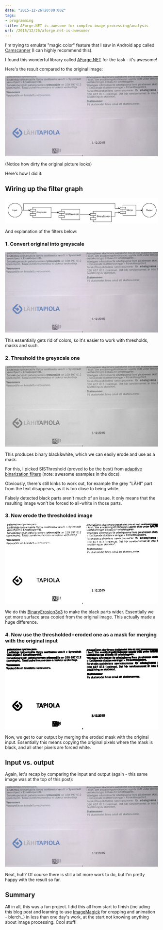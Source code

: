 ```yaml
---
date: "2015-12-26T20:00:00Z"
tags:
- programming
title: AForge.NET is awesome for complex image processing/analysis
url: /2015/12/26/aforge.net-is-awesome/
---
```


I'm trying to emulate "magic color" feature that I saw in Android app called [Camscanner](https://play.google.com/store/apps/details?id=com.intsig.camscanner) (I can highly recommend this).

I found this wonderful library called [AForge.NET](http://www.aforgenet.com/) for the task - it's awesome!

Here's the result compared to the original image:

![](start_to_finish.gif)

(Notice how dirty the original picture looks)

Here's how I did it:

Wiring up the filter graph
--------------------------

![](aforge-filter-graph.png)

And explanation of the filters below:

### 1. Convert original into greyscale

![](original_to_grayscaled.gif)

This essentially gets rid of colors, so it's easier to work with thresholds, masks and such.


### 2. Threshold the greyscale one

![](grayscaled_to_thresholded.gif)

This produces binary black&white, which we can easily erode and use as a mask.

For this, I picked SISThreshold (proved to be the best) from [adaptive binarization filters](http://www.aforgenet.com/framework/features/adaptive_binarization.html) (note: awesome examples in the docs).

Obviously, there's still kinks to work out, for example the grey "LÄHI" part from the text disappears, as it is too close to being white.

Falsely detected black parts aren't much of an issue. It only means that the resulting image won't be forced to all-white in those parts.


### 3. Now erode the thresholded image

![](thresholded_to_eroded.gif)

We do this [BinaryErosion3x3](http://www.aforgenet.com/framework/docs/html/2022e595-ec22-cf12-23b5-65026bffc2b6.htm) to make the black parts wider. Essentially we get more surface area copied from the original image. This actually made a huge difference.


### 4. Now use the thresholded+eroded one as a mask for merging with the original input

![](done_by_merge_eroded_and_grayscale.gif)

Now, we get to our output by merging the eroded mask with the original input. Essentially this means copying the original pixels where the mask is black, and all other pixels are forced white.


Input vs. output
----------------

Again, let's recap by comparing the input and output (again - this same image was at the top of this post):

![](start_to_finish.gif)

Neat, huh? Of course there is still a bit more work to do, but I'm pretty happy with the result so far.


Summary
-------

All in all, this was a fun project. I did this all from start to finish (including this blog post and learning to use [ImageMagick](http://www.imagemagick.org/) for cropping and animation - blerch..) in less than one day's work, at the start not knowing anything about image processing. Cool stuff!
